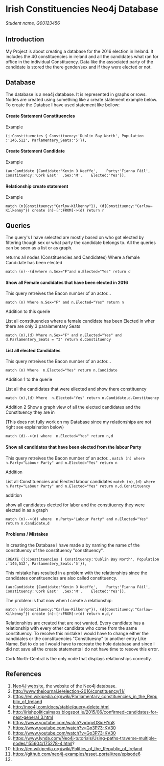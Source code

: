 # Irish Constituencies Neo4j Database
###### Student name, G00123456

## Introduction
My Project is about creating a database for the 2016 election in Ireland.
It includes the 40 constituencies in ireland and all the candidates what ran for office in the individual 
Constituency.
Data like the associated party of the candidate is stored the there gender/sex and if they were elected or not.



## Database
The database is a nea4j database. It is represented in graphs or rows.
Nodes are created using something like a create statement example below.
To create the Databse I have used statement like bellow:

#### Create Statement Constituencies

Example

```(j:Constituencies { Constituency:'Dublin Bay North', Population :'146,512', Parlamentery_Seats:'5'}),```

#### Create Statement Candidate

Example

```(au:Candidate {Candidate:'Kevin O Keeffe',    Party:'Fianna Fáil',    Constituency:'Cork East'  ,Sex:'M',    Elected:'Yes'}),```

#### Relationship create statement

Example

```match (n{Constituency:"Carlow-Kilkenny"}), (d{Constituency:"Carlow–Kilkenny"}) create (n)-[r:FROM]->(d) return r```


## Queries

The query's I have selected are mostly based on who got elected by filtering though sex or what party the candidate
belongs to.
All the queries can be seen as a list or as graph.

returns all nodes (Constituencies and Candidates) Where a female Candidate has been elected

```match (n)--(d)where n.Sex="F"and n.Elected="Yes" return d```

#### Show all Female candidates that have been elected in 2016
This query retreives the Bacon number of an actor...

```match (n) Where n.Sex="F" and n.Elected="Yes" return n```

Addition to this querie

List all constituencies where a female candidate has been Elected in wher there are only 3 paralamentary Seats

```match (n),(d) Where n.Sex="F" and n.Elected="Yes" and d.Parlamentery_Seats = "3" return d.Constituency```

#### List all elected Candidates 
This query retreives the Bacon number of an actor...

```match (n) Where  n.Elected="Yes" return n.Candidate```

Addition 1 to the querie

List all the candidates that were ellected and show there constituency

```match (n),(d) Where  n.Elected="Yes" return n.Candidate,d.Constituency```

Addition 2
Show a graph view of all the elected candidates and the Constituency they are in

(This does not fully work on my Database since my relationships are not right see explaination below)

```match (d)-->(n) where  n.Elected="Yes" return n,d```

#### Show all candidates that have been elected from the labour Party
This query retreives the Bacon number of an actor...
```match (n) where  n.Party="Labour Party" and n.Elected="Yes" return n```

Addition

List all Constituencies and Elected labour candidates
```match (n),(d) where  n.Party="Labour Party" and n.Elected="Yes" return n,d.Constituency```

addition

show all candidates elected for laber and the constituency they were elected in as a graph

```match (n)-->(d) where  n.Party="Labour Party" and n.Elected="Yes" return n.Candidate,d```
#### Problems / Mistakes
In creating the Database I have made a by naming the name of the constituency of the constituency "constituency".

```CREATE (j:Constituencies { Constituency:'Dublin Bay North', Population :'146,512', Parlamentery_Seats:'5'}),```


This mistake has resulted in a problem with the relationships since the candidates constituencies are also called constituency.

```(au:Candidate {Candidate:'Kevin O Keeffe',    Party:'Fianna Fáil',    Constituency:'Cork East'  ,Sex:'M',    Elected:'Yes'}),```

The problem is that now when I create a relationship:

```match (n{Constituency:"Carlow-Kilkenny"}), (d{Constituency:"Carlow–Kilkenny"}) create (n)-[r:FROM]->(d) return n,d,r```

Relationships are created that are not wanted. Every candidate has a relationship with every other candidate  who come from the same 
constituency.
To resolve this mistake I would have to change either the candidates or the constituencies "Constituesny" to another entry
Like Name.
But to do so I would have to recreate the hole database and since I did not save all the create statements I do not have time to resove this error.

Cork North-Central is the only node that displays relationships correctly.

## References
1. [Neo4J website](http://neo4j.com/), the website of the Neo4j database.
2. http://www.thejournal.ie/election-2016/constituency/11/
3. https://en.wikipedia.org/wiki/Parliamentary_constituencies_in_the_Republic_of_Ireland
4. http://neo4j.com/docs/stable/query-delete.html
5. http://irishpoliticalmaps.blogspot.ie/2015/06/confirmed-candidates-for-next-general_3.html
6. https://www.youtube.com/watch?v=bqvDSioHYq8
7. https://www.youtube.com/watch?v=Go3P73-KV30
8. https://www.youtube.com/watch?v=Go3P73-KV30
9. https://www.lynda.com/Neo4j-tutorials/Using-paths-traverse-multiple-nodes/155604/175278-4.html?
10. https://en.wikipedia.org/wiki/Politics_of_the_Republic_of_Ireland
11. https://github.com/neo4j-examples/asset_portal/tree/episode6
12. 
